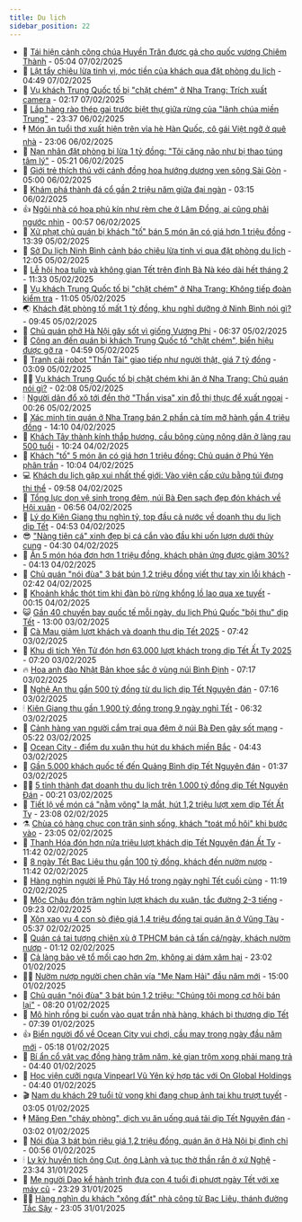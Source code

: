 ```yaml
---
title: Du lịch
sidebar_position: 22
---
```


<!-- dantri-du-lich:START -->
- 🥰 [Tái hiện cảnh công chúa Huyền Trân được gả cho quốc vương Chiêm Thành](https://dantri.com.vn/du-lich/tai-hien-canh-cong-chua-huyen-tran-duoc-ga-cho-quoc-vuong-chiem-thanh-20250206131837204.htm) - 05:04 07/02/2025
- 🥰 [Lật tẩy chiêu lừa tinh vi, móc tiền của khách qua đặt phòng du lịch](https://dantri.com.vn/du-lich/lat-tay-chieu-lua-tinh-vi-moc-tien-cua-khach-qua-dat-phong-du-lich-20250207105824180.htm) - 04:49 07/02/2025
- 🐻 [Vụ khách Trung Quốc tố bị &quot;chặt chém&quot; ở Nha Trang: Trích xuất camera](https://dantri.com.vn/du-lich/vu-khach-trung-quoc-to-bi-chat-chem-o-nha-trang-trich-xuat-camera-20250206224321490.htm) - 02:17 07/02/2025
- 🤩 [Lắp hàng rào thép gai trước biệt thự giữa rừng của &quot;lãnh chúa miền Trung&quot;](https://dantri.com.vn/du-lich/lap-hang-rao-thep-gai-truoc-biet-thu-giua-rung-cua-lanh-chua-mien-trung-20250206221517087.htm) - 23:37 06/02/2025
- 🕴 [Món ăn tuổi thơ xuất hiện trên vỉa hè Hàn Quốc, cô gái Việt ngỡ ở quê nhà](https://dantri.com.vn/du-lich/mon-an-tuoi-tho-xuat-hien-tren-via-he-han-quoc-co-gai-viet-ngo-o-que-nha-20250206110426879.htm) - 23:06 06/02/2025
- 🤩 [Nạn nhân đặt phòng bị lừa 1 tỷ đồng: &quot;Tôi căng não như bị thao túng tâm lý&quot;](https://dantri.com.vn/du-lich/nan-nhan-dat-phong-bi-lua-1-ty-dong-toi-cang-nao-nhu-bi-thao-tung-tam-ly-20250206112854037.htm) - 05:21 06/02/2025
- 🤠 [Giới trẻ thích thú với cánh đồng hoa hướng dương ven sông Sài Gòn](https://dantri.com.vn/du-lich/gioi-tre-thich-thu-voi-canh-dong-hoa-huong-duong-ven-song-sai-gon-20250205160719070.htm) - 05:00 06/02/2025
- 💪 [Khám phá thành đá cổ gần 2 triệu năm giữa đại ngàn](https://dantri.com.vn/du-lich/kham-pha-thanh-da-co-gan-2-trieu-nam-giua-dai-ngan-20250205233224510.htm) - 03:15 06/02/2025
- 👍 [Ngôi nhà có hoa phủ kín như rèm che ở Lâm Đồng, ai cũng phải ngước nhìn](https://dantri.com.vn/du-lich/ngoi-nha-co-hoa-phu-kin-nhu-rem-che-o-lam-dong-ai-cung-phai-nguoc-nhin-20250204174733460.htm) - 00:57 06/02/2025
- 🚦 [Xử phạt chủ quán bị khách &quot;tố&quot; bán 5 món ăn có giá hơn 1 triệu đồng](https://dantri.com.vn/du-lich/xu-phat-chu-quan-bi-khach-to-ban-5-mon-an-co-gia-hon-1-trieu-dong-20250205180003637.htm) - 13:39 05/02/2025
- 💪 [Sở Du lịch Ninh Bình cảnh báo chiêu lừa tinh vi qua đặt phòng du lịch](https://dantri.com.vn/du-lich/so-du-lich-ninh-binh-canh-bao-chieu-lua-tinh-vi-qua-dat-phong-du-lich-20250205183615081.htm) - 12:05 05/02/2025
- 💃 [Lễ hội hoa tulip và không gian Tết trên đỉnh Bà Nà kéo dài hết tháng 2](https://dantri.com.vn/du-lich/le-hoi-hoa-tulip-va-khong-gian-tet-tren-dinh-ba-na-keo-dai-het-thang-2-20250205175444665.htm) - 11:33 05/02/2025
- 👺 [Vụ khách Trung Quốc tố bị &quot;chặt chém&quot; ở Nha Trang: Không tiếp đoàn kiểm tra](https://dantri.com.vn/du-lich/vu-khach-trung-quoc-to-bi-chat-chem-o-nha-trang-khong-tiep-doan-kiem-tra-20250205172216177.htm) - 11:05 05/02/2025
- 🌏 [Khách đặt phòng tố mất 1 tỷ đồng, khu nghỉ dưỡng ở Ninh Bình nói gì?](https://dantri.com.vn/du-lich/khach-dat-phong-to-mat-1-ty-dong-khu-nghi-duong-o-ninh-binh-noi-gi-20250205161119947.htm) - 09:45 05/02/2025
- 🎡 [Chủ quán phở Hà Nội gây sốt vì giống Vương Phi](https://dantri.com.vn/du-lich/chu-quan-pho-ha-noi-gay-sot-vi-giong-vuong-phi-20250205122449074.htm) - 06:37 05/02/2025
- 🧰 [Công an đến quán bị khách Trung Quốc tố &quot;chặt chém&quot;, biển hiệu được gỡ ra](https://dantri.com.vn/du-lich/cong-an-den-quan-bi-khach-trung-quoc-to-chat-chem-bien-hieu-duoc-go-ra-20250205103735404.htm) - 04:59 05/02/2025
- 💂 [Tranh cãi robot &quot;Thần Tài&quot; giao tiếp như người thật, giá 7 tỷ đồng](https://dantri.com.vn/du-lich/tranh-cai-robot-than-tai-giao-tiep-nhu-nguoi-that-gia-7-ty-dong-20250205095443984.htm) - 03:09 05/02/2025
- 🧑‍🏫 [Vụ khách Trung Quốc tố bị chặt chém khi ăn ở Nha Trang: Chủ quán nói gì?](https://dantri.com.vn/du-lich/vu-khach-trung-quoc-to-bi-chat-chem-khi-an-o-nha-trang-chu-quan-noi-gi-20250205082925419.htm) - 02:08 05/02/2025
- 🕯 [Người dân đổ xô tới đền thờ &quot;Thần visa&quot; xin đỗ thị thực để xuất ngoại](https://dantri.com.vn/du-lich/nguoi-dan-do-xo-toi-den-tho-than-visa-xin-do-thi-thuc-de-xuat-ngoai-20250204132627615.htm) - 00:26 05/02/2025
- 👀 [Xác minh tin quán ở Nha Trang bán 2 phần cà tím mỡ hành gần 4 triệu đồng](https://dantri.com.vn/du-lich/xac-minh-tin-quan-o-nha-trang-ban-2-phan-ca-tim-mo-hanh-gan-4-trieu-dong-20250204202137614.htm) - 14:10 04/02/2025
- 🎉 [Khách Tây thành kính thắp hương, cầu bông cùng nông dân ở làng rau 500 tuổi](https://dantri.com.vn/du-lich/khach-tay-thanh-kinh-thap-huong-cau-bong-cung-nong-dan-o-lang-rau-500-tuoi-20250204161954002.htm) - 10:24 04/02/2025
- 🌊 [Khách &quot;tố&quot; 5 món ăn có giá hơn 1 triệu đồng: Chủ quán ở Phú Yên phân trần](https://dantri.com.vn/du-lich/khach-to-5-mon-an-co-gia-hon-1-trieu-dong-chu-quan-o-phu-yen-phan-tran-20250204163730022.htm) - 10:04 04/02/2025
- 💻 [Khách du lịch gặp xui nhất thế giới: Vào viện cấp cứu bằng túi đựng thi thể](https://dantri.com.vn/du-lich/khach-du-lich-gap-xui-nhat-the-gioi-vao-vien-cap-cuu-bang-tui-dung-thi-the-20250203172256545.htm) - 09:58 04/02/2025
- 💪 [Tổng lực dọn vệ sinh trong đêm, núi Bà Đen sạch đẹp đón khách về Hội xuân](https://dantri.com.vn/du-lich/tong-luc-don-ve-sinh-trong-dem-nui-ba-den-sach-dep-don-khach-ve-hoi-xuan-20250204134156989.htm) - 06:56 04/02/2025
- 👺 [Lý do Kiên Giang thu nghìn tỷ, top đầu cả nước về doanh thu du lịch dịp Tết](https://dantri.com.vn/du-lich/ly-do-kien-giang-thu-nghin-ty-top-dau-ca-nuoc-ve-doanh-thu-du-lich-dip-tet-20250203131439897.htm) - 04:53 04/02/2025
- 😎 [&quot;Nàng tiên cá&quot; xinh đẹp bị cá cắn vào đầu khi uốn lượn dưới thủy cung](https://dantri.com.vn/du-lich/nang-tien-ca-xinh-dep-bi-ca-can-vao-dau-khi-uon-luon-duoi-thuy-cung-20250204094417201.htm) - 04:30 04/02/2025
- 🌋 [Ăn 5 món hóa đơn hơn 1 triệu đồng, khách phản ứng được giảm 30%?](https://dantri.com.vn/du-lich/an-5-mon-hoa-don-hon-1-trieu-dong-khach-phan-ung-duoc-giam-30-20250204102451622.htm) - 04:13 04/02/2025
- 🌝 [Chủ quán &quot;nói đùa&quot; 3 bát bún 1,2 triệu đồng viết thư tay xin lỗi khách](https://dantri.com.vn/du-lich/chu-quan-noi-dua-3-bat-bun-12-trieu-dong-viet-thu-tay-xin-loi-khach-20250204091923403.htm) - 02:42 04/02/2025
- 🧠 [Khoảnh khắc thót tim khi đàn bò rừng khổng lồ lao qua xe tuyết](https://dantri.com.vn/du-lich/khoanh-khac-thot-tim-khi-dan-bo-rung-khong-lo-lao-qua-xe-tuyet-20250203215533027.htm) - 00:15 04/02/2025
- 😺 [Gần 40 chuyến bay quốc tế mỗi ngày, du lịch Phú Quốc &quot;bội thu&quot; dịp Tết](https://dantri.com.vn/du-lich/gan-40-chuyen-bay-quoc-te-moi-ngay-du-lich-phu-quoc-boi-thu-dip-tet-20250203183956405.htm) - 13:00 03/02/2025
- 💂 [Cà Mau giảm lượt khách và doanh thu dịp Tết 2025](https://dantri.com.vn/du-lich/ca-mau-giam-luot-khach-va-doanh-thu-dip-tet-2025-20250203112504633.htm) - 07:42 03/02/2025
- 🌮 [Khu di tích Yên Tử đón hơn 63.000 lượt khách trong dịp Tết Ất Tỵ 2025](https://dantri.com.vn/du-lich/khu-di-tich-yen-tu-don-hon-63000-luot-khach-trong-dip-tet-at-ty-2025-20250203124905158.htm) - 07:20 03/02/2025
- 🔥 [Hoa anh đào Nhật Bản khoe sắc ở vùng núi Bình Định](https://dantri.com.vn/du-lich/hoa-anh-dao-nhat-ban-khoe-sac-o-vung-nui-binh-dinh-20250203121731799.htm) - 07:17 03/02/2025
- 🦏 [Nghệ An thu gần 500 tỷ đồng từ du lịch dịp Tết Nguyên đán](https://dantri.com.vn/du-lich/nghe-an-thu-gan-500-ty-dong-tu-du-lich-dip-tet-nguyen-dan-20250203105820912.htm) - 07:16 03/02/2025
- 🕯 [Kiên Giang thu gần 1.900 tỷ đồng trong 9 ngày nghỉ Tết](https://dantri.com.vn/du-lich/kien-giang-thu-gan-1900-ty-dong-trong-9-ngay-nghi-tet-20250203111726537.htm) - 06:32 03/02/2025
- 🐻 [Cảnh hàng vạn người cắm trại qua đêm ở núi Bà Đen gây sốt mạng](https://dantri.com.vn/du-lich/canh-hang-van-nguoi-cam-trai-qua-dem-o-nui-ba-den-gay-sot-mang-20250203115621185.htm) - 05:22 03/02/2025
- 🥸 [Ocean City - điểm du xuân thu hút du khách miền Bắc](https://dantri.com.vn/du-lich/ocean-city-diem-du-xuan-thu-hut-du-khach-mien-bac-20250203113244700.htm) - 04:43 03/02/2025
- 💂 [Gần 5.000 khách quốc tế đến Quảng Bình dịp Tết Nguyên đán](https://dantri.com.vn/tet-2025/gan-5000-khach-quoc-te-den-quang-binh-dip-tet-nguyen-dan-20250203071039071.htm) - 01:37 03/02/2025
- 🧑‍💻 [5 tỉnh thành đạt doanh thu du lịch trên 1.000 tỷ đồng dịp Tết Nguyên Đán](https://dantri.com.vn/du-lich/5-tinh-thanh-dat-doanh-thu-du-lich-tren-1000-ty-dong-dip-tet-nguyen-dan-20250203002819288.htm) - 00:21 03/02/2025
- 💪 [Tiết lộ về món cá &quot;nằm võng&quot; lạ mắt, hút 1,2 triệu lượt xem dịp Tết Ất Tỵ](https://dantri.com.vn/tet-2025/tiet-lo-ve-mon-ca-nam-vong-la-mat-hut-12-trieu-luot-xem-dip-tet-at-ty-20250202210956217.htm) - 23:08 02/02/2025
- ⚗️ [Chùa có hàng chục con trăn sinh sống, khách &quot;toát mồ hôi&quot; khi bước vào](https://dantri.com.vn/du-lich/chua-co-hang-chuc-con-tran-sinh-song-khach-toat-mo-hoi-khi-buoc-vao-20250202082301008.htm) - 23:05 02/02/2025
- 🌁 [Thanh Hóa đón hơn nửa triệu lượt khách dịp Tết Nguyên đán Ất Tỵ](https://dantri.com.vn/du-lich/thanh-hoa-don-hon-nua-trieu-luot-khach-dip-tet-nguyen-dan-at-ty-20250202154459731.htm) - 11:42 02/02/2025
- 🧰 [8 ngày Tết Bạc Liêu thu gần 100 tỷ đồng, khách đến nườm nượp](https://dantri.com.vn/du-lich/8-ngay-tet-bac-lieu-thu-gan-100-ty-dong-khach-den-nuom-nuop-20250202164426574.htm) - 11:42 02/02/2025
- 🧰 [Hàng nghìn người lễ Phủ Tây Hồ trong ngày nghỉ Tết cuối cùng](https://dantri.com.vn/du-lich/hang-nghin-nguoi-le-phu-tay-ho-trong-ngay-nghi-tet-cuoi-cung-20250202160445404.htm) - 11:19 02/02/2025
- 🎉 [Mộc Châu đón trăm nghìn lượt khách du xuân, tắc đường 2-3 tiếng](https://dantri.com.vn/du-lich/moc-chau-don-tram-nghin-luot-khach-du-xuan-tac-duong-2-3-tieng-20250202160731353.htm) - 09:23 02/02/2025
- 🤩 [Xôn xao vụ 4 con sò điệp giá 1,4 triệu đồng tại quán ăn ở Vũng Tàu](https://dantri.com.vn/du-lich/xon-xao-vu-4-con-so-diep-gia-14-trieu-dong-tai-quan-an-o-vung-tau-20250202122836634.htm) - 05:37 02/02/2025
- 👺 [Quán cá tai tượng chiên xù ở TPHCM bán cả tấn cá/ngày, khách nườm nượp](https://dantri.com.vn/du-lich/quan-ca-tai-tuong-chien-xu-o-tphcm-ban-ca-tan-cangay-khach-nuom-nuop-20250202030626958.htm) - 01:12 02/02/2025
- 🧠 [Cả làng bảo vệ tổ mối cao hơn 2m, không ai dám xâm hại](https://dantri.com.vn/du-lich/ca-lang-bao-ve-to-moi-cao-hon-2m-khong-ai-dam-xam-hai-20250128155721011.htm) - 23:02 01/02/2025
- 👨‍🏫 [Nườm nượp người chen chân vía &quot;Mẹ Nam Hải&quot; đầu năm mới](https://dantri.com.vn/tet-2025/nuom-nuop-nguoi-chen-chan-via-me-nam-hai-dau-nam-moi-20250201104545806.htm) - 15:00 01/02/2025
- 🦅 [Chủ quán &quot;nói đùa&quot; 3 bát bún 1,2 triệu: &quot;Chúng tôi mong cơ hội bán lại&quot;](https://dantri.com.vn/du-lich/chu-quan-noi-dua-3-bat-bun-12-trieu-chung-toi-mong-co-hoi-ban-lai-20250201151017036.htm) - 08:20 01/02/2025
- 🌊 [Mô hình rồng bị cuốn vào quạt trần nhà hàng, khách bị thương dịp Tết](https://dantri.com.vn/du-lich/mo-hinh-rong-bi-cuon-vao-quat-tran-nha-hang-khach-bi-thuong-dip-tet-20250201085912475.htm) - 07:39 01/02/2025
- 👍 [Biển người đổ về Ocean City vui chơi, cầu may trong ngày đầu năm mới](https://dantri.com.vn/du-lich/bien-nguoi-do-ve-ocean-city-vui-choi-cau-may-trong-ngay-dau-nam-moi-20250201121837523.htm) - 05:18 01/02/2025
- 🫶 [Bí ẩn cổ vật vạc đồng hàng trăm năm, kẻ gian trộm xong phải mang trả](https://dantri.com.vn/du-lich/bi-an-co-vat-vac-dong-hang-tram-nam-ke-gian-trom-xong-phai-mang-tra-20250201113549067.htm) - 04:40 01/02/2025
- 💯 [Học viện cưỡi ngựa Vinpearl Vũ Yên ký hợp tác với On Global Holdings](https://dantri.com.vn/du-lich/hoc-vien-cuoi-ngua-vinpearl-vu-yen-ky-hop-tac-voi-on-global-holdings-20250201110742481.htm) - 04:40 01/02/2025
- 🎬 [Nam du khách 29 tuổi tử vong khi đang chụp ảnh tại khu trượt tuyết](https://dantri.com.vn/du-lich/nam-du-khach-29-tuoi-tu-vong-khi-dang-chup-anh-tai-khu-truot-tuyet-20250201090952619.htm) - 03:05 01/02/2025
- 🕴 [Măng Đen &quot;cháy phòng&quot;, dịch vụ ăn uống quá tải dịp Tết Nguyên đán](https://dantri.com.vn/du-lich/mang-den-chay-phong-dich-vu-an-uong-qua-tai-dip-tet-nguyen-dan-20250201093409620.htm) - 03:02 01/02/2025
- 🦅 [Nói đùa 3 bát bún riêu giá 1,2 triệu đồng, quán ăn ở Hà Nội bị đình chỉ](https://dantri.com.vn/du-lich/noi-dua-3-bat-bun-rieu-gia-12-trieu-dong-quan-an-o-ha-noi-bi-dinh-chi-20250131232916484.htm) - 00:56 01/02/2025
- 🕯 [Ly kỳ huyền tích ông Cụt, ông Lành và tục thờ thần rắn ở xứ Nghệ](https://dantri.com.vn/du-lich/ly-ky-huyen-tich-ong-cut-ong-lanh-va-tuc-tho-than-ran-o-xu-nghe-20250118163353082.htm) - 23:34 31/01/2025
- 🥸 [Mẹ người Dao kể hành trình đưa con 4 tuổi đi phượt ngày Tết với xe máy cũ](https://dantri.com.vn/tet-2025/me-nguoi-dao-ke-hanh-trinh-dua-con-4-tuoi-di-phuot-ngay-tet-voi-xe-may-cu-20250119174703259.htm) - 23:29 31/01/2025
- 👨‍🏫 [Hàng nghìn du khách &quot;xông đất&quot; nhà công tử Bạc Liêu, thánh đường Tắc Sậy](https://dantri.com.vn/tet-2025/hang-nghin-du-khach-xong-dat-nha-cong-tu-bac-lieu-thanh-duong-tac-say-20250130194946699.htm) - 23:05 31/01/2025<!-- dantri-du-lich:END -->
